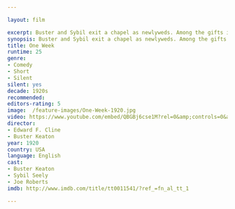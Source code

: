 ```yaml
---

layout: film

excerpt: Buster and Sybil exit a chapel as newlyweds. Among the gifts is a portable house you easily put together in one week. It doesn't help that Buster's rival for Sybil switches the numbers on the crates containing the house parts.
synopsis: Buster and Sybil exit a chapel as newlyweds. Among the gifts is a portable house you easily put together in one week. It doesn't help that Buster's rival for Sybil switches the numbers on the crates containing the house parts.
title: One Week
runtime: 25
genre: 
- Comedy
- Short
- Silent
silent: yes
decade: 1920s
recommended: 
editors-rating: 5
image:  /feature-images/One-Week-1920.jpg  
video: https://www.youtube.com/embed/QBGBj6cse1M?rel=0&amp;controls=0&amp;showinfo=0
director: 
- Edward F. Cline
- Buster Keaton
year: 1920
country: USA
language: English 
cast:
- Buster Keaton
- Sybil Seely
- Joe Roberts
imdb: http://www.imdb.com/title/tt0011541/?ref_=fn_al_tt_1

---
```

